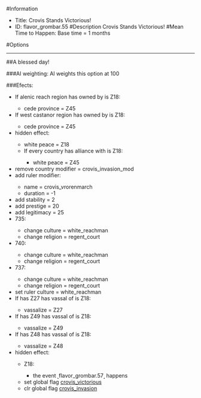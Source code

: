 #Information
 - Title: Crovis Stands Victorious!
 - ID: flavor_grombar.55
#Description
Crovis Stands Victorious!
#Mean Time to Happen:
Base time = 1 months

#Options

___
##A blessed day!

###AI weighting:
AI weights this option at 100


###Efects:<ul><li>If alenic reach region has owned by is Z18:</li><ul><li>cede province = Z45</li></ul><li>If west castanor region has owned by is Z18:</li><ul><li>cede province = Z45</li></ul><li>hidden effect:</li><ul><li>white peace = Z18</li><li>If every country has alliance with is Z18:</li><ul><li>white peace = Z45</li></ul></ul><li>remove country modifier = crovis_invasion_mod</li><li>add ruler modifier:</li><ul><li>name = crovis_vrorenmarch</li><li>duration = -1</li></ul><li>add stability = 2</li><li>add prestige = 20</li><li>add legitimacy = 25</li><li>735:</li><ul><li>change culture = white_reachman</li><li>change religion = regent_court</li></ul><li>740:</li><ul><li>change culture = white_reachman</li><li>change religion = regent_court</li></ul><li>737:</li><ul><li>change culture = white_reachman</li><li>change religion = regent_court</li></ul><li>set ruler culture = white_reachman</li><li>If has Z27 has vassal of is Z18:</li><ul><li>vassalize = Z27</li></ul><li>If has Z49 has vassal of is Z18:</li><ul><li>vassalize = Z49</li></ul><li>If has Z48 has vassal of is Z18:</li><ul><li>vassalize = Z48</li></ul><li>hidden effect:</li><ul><li>Z18:</li><ul><li>the event ˻flavor_grombar.57˼ happens</li></ul><li>set global flag [crovis_victorious](../flags/crovis_victorious.md)</li><li>clr global flag [crovis_invasion](../flags/crovis_invasion.md)</li></ul></ul>
